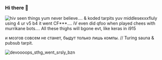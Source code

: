 ### Hi there 👋

<!--
**b0r3dd3v/b0r3dd3v** is a ✨ _special_ ✨ repository because its `README.md` (this file) appears on your GitHub profile.
\\suxxxes-->
![hiv seen things yum never believe.... & koded tarpits yuv middlesexxxfluly using 4 ur v5 b4 it went CF***.... iV even did qfoo when played chees with murrikane bots.... All these thighs will bgone evt, like keras in i915](https://user-images.githubusercontent.com/44746806/112784943-86079680-905b-11eb-9721-5f2e0a014e4b.jpeg)

и мозгов совсем не станет, быдут только лишь компы. // Turing sauna & pubsub tarpit.


![devoooops_sthg_went_srsly_bzn](https://user-images.githubusercontent.com/44746806/113084168-2689c200-91e6-11eb-8966-205f9ca00af8.jpg)
